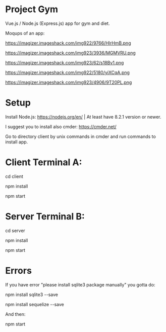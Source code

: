 # Project Gym

Vue.js / Node.js (Express.js) app for gym and diet.

Moqups of an app:

https://imagizer.imageshack.com/img922/9766/HlrHmB.png

https://imagizer.imageshack.com/img923/3936/MGMVRU.png

https://imagizer.imageshack.com/img923/62/s18Bv1.png

https://imagizer.imageshack.com/img922/5180/yiXCqA.png

https://imagizer.imageshack.com/img923/4906/9T20PL.png

# Setup

Install Node.js: https://nodejs.org/en/ | At least have 8.2.1 version or newer.

I suggest you to install also cmder: https://cmder.net/

Go to directory client by unix commands in cmder and run commands to install app.

# Client Terminal A:

cd client

npm install

npm start

# Server Terminal B:

cd server

npm install

npm start

# Errors

If you have error "please install sqlite3 package manually" you gotta do:

npm install sqlite3 --save

npm install sequelize --save

And then:

npm start
